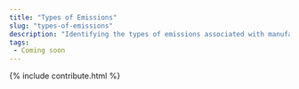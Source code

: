 ```yaml
---
title: "Types of Emissions"
slug: "types-of-emissions"
description: "Identifying the types of emissions associated with manufacturing, using, and recycling FarmBot"
tags:
 - Coming soon
---
```


{% include contribute.html %}
